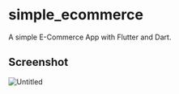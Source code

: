 # simple_ecommerce

A simple E-Commerce App with Flutter and Dart.

## Screenshot


![Untitled](https://github.com/kkornelius/flutter-ecommerce-simple-app/assets/171548307/b1417e55-3ade-47e7-85ee-8bb4f41460bc)

